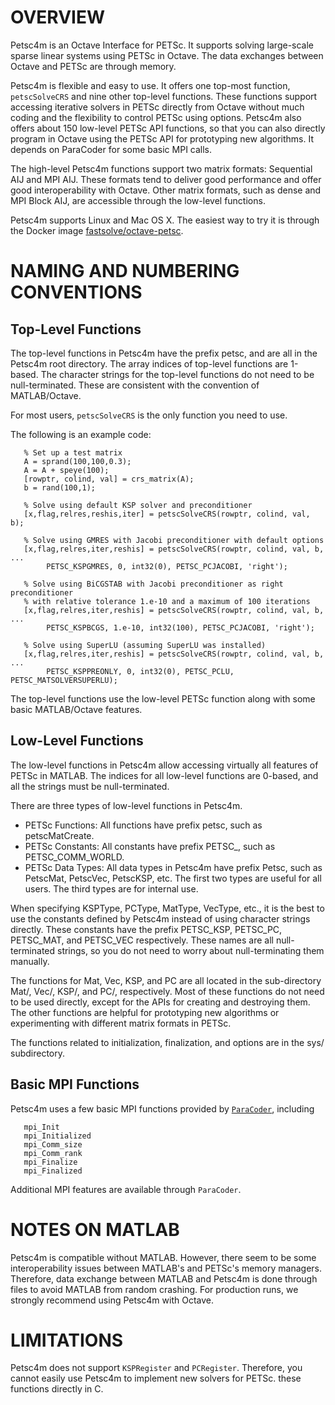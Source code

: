 OVERVIEW
========

Petsc4m is an Octave Interface for PETSc. It supports solving large-scale
sparse linear systems using PETSc in Octave. The data exchanges between Octave
and PETSc are through memory.

Petsc4m is flexible and easy to use. It offers one top-most function,
`petscSolveCRS` and nine other top-level functions. These functions support
accessing iterative solvers in PETSc directly from Octave without much
coding and the flexibility to control PETSc using options.  Petsc4m
also offers about 150 low-level PETSc API functions, so that you can
also directly program in Octave using the PETSc API for prototyping
new algorithms. It depends on ParaCoder for some basic MPI calls.

The high-level Petsc4m functions support two matrix formats: Sequential
AIJ and MPI AIJ. These formats tend to deliver good performance and
offer good interoperability with Octave. Other matrix formats, such as
dense and MPI Block AIJ, are accessible through the low-level
functions.

Petsc4m supports Linux and Mac OS X. The easiest way to try it is through
the Docker image [fastsolve/octave-petsc](http://hub.docker.com/fastsolve/octave-petsc).

NAMING AND NUMBERING CONVENTIONS
================================

Top-Level Functions
-----------------------

The top-level functions in Petsc4m have the prefix petsc, and are all in
the Petsc4m root directory. The array indices of top-level functions
are 1-based.  The character strings for the top-level functions do not
need to be null-terminated. These are consistent with the convention
of MATLAB/Octave.

For most users, `petscSolveCRS` is the only function you need to use.

The following is an example code:
```
   % Set up a test matrix
   A = sprand(100,100,0.3);
   A = A + speye(100);
   [rowptr, colind, val] = crs_matrix(A);
   b = rand(100,1);

   % Solve using default KSP solver and preconditioner
   [x,flag,relres,reshis,iter] = petscSolveCRS(rowptr, colind, val, b);

   % Solve using GMRES with Jacobi preconditioner with default options
   [x,flag,relres,iter,reshis] = petscSolveCRS(rowptr, colind, val, b, ...
        PETSC_KSPGMRES, 0, int32(0), PETSC_PCJACOBI, 'right');

   % Solve using BiCGSTAB with Jacobi preconditioner as right preconditioner
   % with relative tolerance 1.e-10 and a maximum of 100 iterations
   [x,flag,relres,iter,reshis] = petscSolveCRS(rowptr, colind, val, b, ...
        PETSC_KSPBCGS, 1.e-10, int32(100), PETSC_PCJACOBI, 'right');

   % Solve using SuperLU (assuming SuperLU was installed)
   [x,flag,relres,iter,reshis] = petscSolveCRS(rowptr, colind, val, b, ...
        PETSC_KSPPREONLY, 0, int32(0), PETSC_PCLU, PETSC_MATSOLVERSUPERLU);
```

The top-level functions use the low-level PETSc function along with some
basic MATLAB/Octave features.

Low-Level Functions
-----------------------

The low-level functions in Petsc4m allow accessing virtually all features
of PETSc in MATLAB. The indices for all low-level functions are 0-based,
and all the strings must be null-terminated.

There are three types of low-level functions in Petsc4m.
  * PETSc Functions: All functions have prefix petsc, such as petscMatCreate.
  * PETSc Constants: All constants have prefix PETSC_, such as PETSC_COMM_WORLD.
  * PETSc Data Types: All data types in Petsc4m have prefix Petsc, such as
         PetscMat, PetscVec, PetscKSP, etc.
The first two types are useful for all users. The third types are for
internal use.

When specifying KSPType, PCType, MatType, VecType, etc.,
it is the best to use the constants defined by Petsc4m instead of using
character strings directly. These constants have the prefix PETSC_KSP,
PETSC_PC, PETSC_MAT, and PETSC_VEC respectively. These names are all
null-terminated strings, so you do not need to worry about null-terminating
them manually.

The functions for Mat, Vec, KSP, and PC are all located in the sub-directory
Mat/, Vec/, KSP/, and PC/, respectively. Most of these functions do not need to be
used directly, except for the APIs for creating and destroying them. The other
functions are helpful for prototyping new algorithms or experimenting with
different matrix formats in PETSc.

The functions related to initialization, finalization, and options are in
the sys/ subdirectory.

Basic MPI Functions
-------------------

Petsc4m uses a few basic MPI functions provided by
[`ParaCoder`](http://github.com/fastsolve/paracoder), including
```
   mpi_Init
   mpi_Initialized
   mpi_Comm_size
   mpi_Comm_rank
   mpi_Finalize
   mpi_Finalized
```

Additional MPI features are available through `ParaCoder`.

NOTES ON MATLAB
===============

Petsc4m is compatible without MATLAB. However, there seem to be some
interoperability issues between MATLAB's and PETSc's memory managers.
Therefore, data exchange between MATLAB and Petsc4m is done through
files to avoid MATLAB from random crashing. For production runs, we
strongly recommend using Petsc4m with Octave.

LIMITATIONS
===========

Petsc4m does not support `KSPRegister` and `PCRegister`. Therefore, you
cannot easily use Petsc4m to implement new solvers for PETSc.
these functions directly in C.
